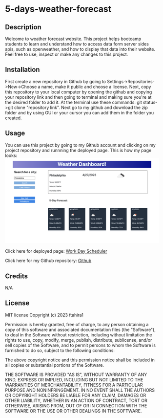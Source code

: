 # 5-days-weather-forecast

## Description
Welcome to weather forecast website. This project helps bootcamp students to learn and understand how to access data form server sides apis, such as openweather, and how to display that data into their website. Feel free to use, inspect or make any changes to this project.
## Installation
First create a new repository in Github by going to Settings->Repositories->New->Choose a name, make it public and choose a license.
Next, copy this repository to your local computer by opening the github and copying your repository link and then going to terminal and making sure you're at the desired folder to add it. At the terminal use these commands: git status->git clone "repository link".
Next go to my github and download the zip folder and by using GUI or your cursor you can add them in the folder you created.

## Usage
You can use this project by going to my Github account and clicking on my project repository and runnning the deployed page. 
This is how my page looks: 
<img src="./assets/screenshot-1.png"/>

Click here for deployed page: <a href="https://ftahira1.github.io/Work-day-scheduler/">Work Day Scheduler</a>

Click here for my Github repository: <a href="https://github.com/ftahira1/Work-day-scheduler.git">Github</a>


## Credits
N/A

## License
MIT license
Copyright (c) 2023 ftahira1

Permission is hereby granted, free of charge, to any person obtaining a copy
of this software and associated documentation files (the "Software"), to deal
in the Software without restriction, including without limitation the rights
to use, copy, modify, merge, publish, distribute, sublicense, and/or sell
copies of the Software, and to permit persons to whom the Software is
furnished to do so, subject to the following conditions:

The above copyright notice and this permission notice shall be included in all
copies or substantial portions of the Software.

THE SOFTWARE IS PROVIDED "AS IS", WITHOUT WARRANTY OF ANY KIND, EXPRESS OR
IMPLIED, INCLUDING BUT NOT LIMITED TO THE WARRANTIES OF MERCHANTABILITY,
FITNESS FOR A PARTICULAR PURPOSE AND NONINFRINGEMENT. IN NO EVENT SHALL THE
AUTHORS OR COPYRIGHT HOLDERS BE LIABLE FOR ANY CLAIM, DAMAGES OR OTHER
LIABILITY, WHETHER IN AN ACTION OF CONTRACT, TORT OR OTHERWISE, ARISING FROM,
OUT OF OR IN CONNECTION WITH THE SOFTWARE OR THE USE OR OTHER DEALINGS IN THE
SOFTWARE.